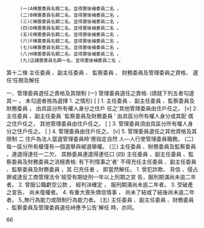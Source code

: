          (一)A楝置委員名額二名，並得置後補委員二名 。
         (二)B楝置委員名額二名，並得置後補委員二名 。
         (三)C棟置委員名額二名，並得置後補委員二名 。
         (四)D楝置委員名額二名，並得置後補委員二名 。
         (五)E楝置委員名額二名，並得置後補委員二名 。
         (六)F楝置委員名額二名，並得置後補委員二名 。
         (七)G棟置委員名額二名，並得置後補委員二名 。
         (八)H楝置委員名額二名，並得置後補委員二名 。
         (九)店舖置委員名額一名，並得置後補委員二名 。

第十二條 主任委員 、副主任委員 、 監察委員 、 財務委員及管理委員之資格、
         選任‵任期及解任

一、管理委員選任之責格及其限制
    (一) 管理委員選任之責格: (請就下列五者勾選其一 ， 未勾選者視為選擇 1. 之情形)
         [ ] 1. 主任委員 、副主任委員 、監察委員及財務委員 ， 由具區分所有權人身分之住戶
                任之'其他管理委員由住戶任之。
         [v] 2. 主任委員 、副主任委員 ˋ監察委員及財務委員 ' 由具區分所有權人身分或其配
                偶之住戶任之， 其他管理委員由住戶任之。
         [ ] 3. 管理委員須由具區分所有權人身分之住戶任之。
         [ ] 4. 管理委員由住戶任之。
         [v] 5. 管理委員選任之其他資格及其限制 二 住戶為法人當選管理委員時'應指定自然
                人—人行使管理委員職務。
    (二) 每一區分所有權僅有—個選舉與被選舉權。
    (三) 主任委員 、財務委員及監察委員 ，連選得達任一二欠， 其餘委員連選得連任口
    (四) 主任委員 、副主任委員 、監察委員及財務委員之消極責格:
         有下列惰事之′者' 不得充任主任委員 、副主任委員 、監察委員及財務委員 ，其
         已充任者 ， 即當然解任。
         1. 曾犯詐欺、 背信 、侵占罪或達反工商管理法令'經受有期徒刑一年以上刑期之宣
            告，服刑期滿尚未逾二年者。
         2. 曾服公職虧空公款 ， 經判決確定 ， 服刑期滿尚未逾二年者。
         3. 受破產之宣告， 尚未復權者。
         4. 有重大喪失債信情事 ， 尚未了結或了結後尚未逾二年者。
         5_無行為能力或限制行為能力者。
    (五) 主任委員 、副主任委員 、財務委員 、監察委員及管理委員選任峙應予公告'解任
         時，亦同。

66

